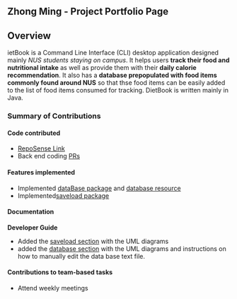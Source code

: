 ## Zhong Ming - Project Portfolio Page

## Overview
ietBook is a Command Line Interface (CLI) desktop application designed mainly _NUS students staying on campus_. It helps users **track their food and nutritional intake** as well as provide them with their **daily calorie recommendation**. It also has a **database prepopulated with food items commonly found around NUS** so that thse food items can be easily added to the list of food items consumed for tracking. DietBook is written mainly in Java.

### Summary of Contributions

#### Code contributed

* [RepoSense Link](https://nus-cs2113-ay2021s1.github.io/tp-dashboard/#breakdown=true&search=snowbanana12345&sort=groupTitle&sortWithin=title&since=2020-09-27&timeframe=commit&mergegroup=&groupSelect=groupByRepos&checkedFileTypes=docs~functional-code~test-code~other)
* Back end coding [PRs](https://github.com/AY2021S1-CS2113-T14-4/tp/pulls?q=is%3Apr+author%3Asnowbanana12345)

#### Features implemented

* Implemented [dataBase package](https://github.com/AY2021S1-CS2113-T14-4/tp/tree/master/src/main/java/seedu/dietbook/database)
and [database resource](https://github.com/AY2021S1-CS2113-T14-4/tp/tree/master/src/main/resources)
* Implemented[saveload package](https://github.com/AY2021S1-CS2113-T14-4/tp/tree/master/src/main/java/seedu/dietbook/saveload)

#### Documentation

**Developer Guide**
* Added the [saveload section](https://github.com/AY2021S1-CS2113-T14-4/tp/blob/master/docs/DeveloperGuide.md#saveload-feature) with the UML diagrams
* added the [database section](https://github.com/AY2021S1-CS2113-T14-4/tp/blob/master/docs/DeveloperGuide.md#database-feature) with the UML diagrams
and instructions on how to manually edit the data base text file.

#### Contributions to team-based tasks

* Attend weekly meetings